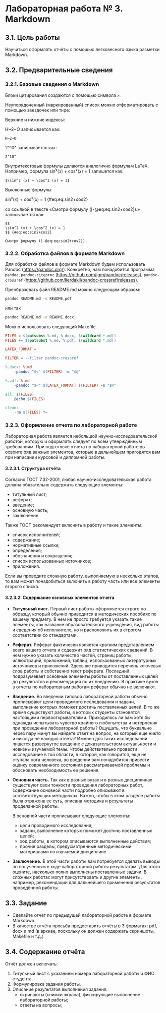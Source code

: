 # Лабораторная работа № 3. Markdown

## 3.1. Цель работы

Научиться оформлять отчёты с помощью легковесного языка разметки Markdown.

## 3.2. Предварительные сведения

### 3.2.1. Базовые сведения о Markdown

Блоки цитирования создаются с помощью символа `>`:

Неупорядоченный (маркированный) список можно отформатировать с помощью звездочек или тире:

Верхние и нижние индексы:

H~2~O записывается как:
```
H~2~O
```

2^10^ записывается как:
```
2^10^
```

Внутритекстовые формулы делаются аналогично формулам LaTeX. Например, формула sin²(𝑥) + cos²(𝑥) = 1 запишется как:

```
$\sin^2 (x) + \cos^2 (x) = 1$
```

Выключные формулы:

sin²(𝑥) + cos²(𝑥) = 1 {#eq:eq:sin2+cos2}

со ссылкой в тексте «Смотри формулу ([-@eq:eq:sin2+cos2]).» записывается как:

```
$$
\sin^2 (x) + \cos^2 (x) = 1
$$ {#eq:eq:sin2+cos2}

Смотри формулу ([-@eq:eq:sin2+cos2]).
```

### 3.2.2. Обработка файлов в формате Markdown

Для обработки файлов в формате Markdown будем использовать Pandoc (<https://pandoc.org/>). Конкретно, нам понадобится программа `pandoc`, `pandoc-citeproc` (<https://github.com/jgm/pandoc/releases>), `pandoc-crossref` (<https://github.com/lierdakil/pandoc-crossref/releases>).

Преобразовать файл README.md можно следующим образом:

```bash
pandoc README.md -o README.pdf
```

или так

```bash
pandoc README.md -o README.docx
```

Можно использовать следующий Makefile

```makefile
FILES = $(patsubst %.md, %.docx, $(wildcard *.md))
FILES += $(patsubst %.md, %.pdf, $(wildcard *.md))

LATEX_FORMAT =

FILTER = --filter pandoc-crossref

%.docx: %.md
	-pandoc "$<" $(FILTER) -o "$@"

%.pdf: %.md
	-pandoc "$<" $(LATEX_FORMAT) $(FILTER) -o "$@"

all: $(FILES)
	@echo $(FILES)

clean:
	-rm $(FILES) *~
```

### 3.2.3. Оформление отчета по лабораторной работе

Лабораторная работа является небольшой научно-исследовательской работой, которую и оформлять следует по всем утверждённым требованиям. При подготовке отчета по лабораторной работе вы освоите ряд важных элементов, которые в дальнейшем пригодятся вам при написании курсовой и дипломной работы.

#### 3.2.3.1. Структура отчёта

Согласно ГОСТ 7.32-2001, любая научно-исследовательская работа должна обязательно содержать следующие элементы:

*   титульный лист;
*   реферат;
*   введение;
*   основную часть;
*   заключение.

Также ГОСТ рекомендует включить в работу и такие элементы:

*   список исполнителей;
*   содержание;
*   нормативные ссылки;
*   определения;
*   обозначения и сокращения;
*   список использованных источников;
*   приложения.

Если вы проводите сложную работу, выполняемую в несколько этапов, то вам может понадобиться включить в работу часть или все элементы второго списка.

#### 3.2.3.2. Содержание основных элементов отчета

*   **Титульный лист.** Первый лист работы оформляется строго по образцу, который обычно приводится в методических пособиях по вашему предмету. В нем не просто требуется указать такие элементы, как название образовательного учреждения, вид работы и сведения об исполнителе, но и расположить их в строгом соответствии со стандартами.
*   **Реферат.** Реферат фактически является кратким представлением всего вашего отчета и содержит ряд статистических сведений. В нем нужно указать количество частей, страниц работы, иллюстраций, приложений, таблиц, использованных литературных источников и приложений. Здесь же приводится перечень ключевых слов работы и собственно текст реферата. Последний подразумевает основные элементы работы от поставленных целей до результатов и рекомендаций по их внедрению. В практике вузов в отчеты по лабораторным работам реферат обычно не включают.
*   **Введение.** Во введении типовой лабораторной работы обычно прописывают цели проводимого исследования и задачи, выполнение которых поможет достичь поставленных целей. В то же время существуют работы, в которых студенты становятся настоящими первооткрывателями. Приходилось ли вам хотя бы однажды испытывать чувство крайнего любопытства и нетерпения при проведении лабораторной работы? Ощущать, что буквально через пару минут вы найдете ответ на вопрос, на который еще никто и никогда не находил ответа? Именно для таких исследований пишется развернутое введение с доказательством актуальности и новизны изучаемой темы. Чтобы действительно провести исследование в той области, в которой, как говорится, еще не ступала нога человека, во введении вам понадобится привести оценку современного состояния рассматриваемой проблемы и обосновать необходимость ее решения.
*   **Основная часть.** Так как в разных вузах и в разных дисциплинах существуют свои тонкости проведения лабораторных работ, содержание основной части подробно описывают в соответствующих методичках. Важно, чтобы в этом разделе работы была отражена ее суть, описана методика и результаты проделанной работы.

    В основной части прописывают следующие элементы:
    *   цели проводимого исследования;
    *   задачи, выполнение которых поможет достичь поставленных целей;
    *   ход работы, в котором описываются выполненные действия;
    *   прочие разделы, предусмотренные методическими материалами по изучаемой дисциплине.

*   **Заключение.** В этой части работы вам потребуется сделать выводы по полученным в ходе лабораторной работы результатам. Для этого оцените, насколько полно выполнены поставленные задачи. В сложных работах могут присутствовать и другие элементы, например, рекомендации для дальнейшего применения результатов проведённой работы.

## 3.3. Задание

*   Сделайте отчёт по предыдущей лабораторной работе в формате Markdown.
*   В качестве отчёта просьба предоставить отчёты в 3 форматах: pdf, docx и md (в архиве, поскольку он должен содержать скриншоты, Makefile и т.д.)

## 3.4. Содержание отчёта

Отчёт должен включать:

1.  Титульный лист с указанием номера лабораторной работы и ФИО студента.
2.  Формулировка задания работы.
3.  Описание результатов выполнения задания:
    *   скриншоты (снимки экрана), фиксирующие выполнение лабораторной работы;
    *   ответы на вопросы;
